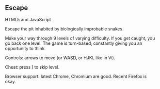 Escape 
-------------------

HTML5 and JavaScript


Escape the pit inhabited by biologically improbable snakes.

Make your way through 9 levels of varying difficulty. If you get caught, you go back one level. The game is turn-based, constantly giving you an opportunity to think.

Controls: arrows to move (or WASD, or HJKL like in Vi).

Cheat: press ] to skip level.

Browser support: latest Chrome, Chromium are good. Recent Firefox is okay.

